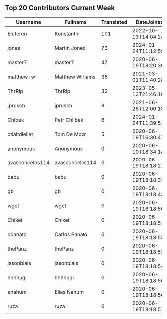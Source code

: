 ## Top 20 Contributors Current Week ##
|Username|Fullname|Translated|DateJoined|Language|
|--------|--------|----------|----------|-------|
|Eleferen|Konstantin|101|2022-10-13T14:04:24Z|ru|
|jones|Martin Joneš|73|2024-01-24T11:12:59.|cs|
|master7|master7|47|2020-06-19T18:20:39.|pl|
|matthew-w|Matthew Williams|36|2021-03-01T11:40:28.|en_AU|
|ThrRip|ThrRip|32|2023-05-13T21:46:16.|zh_Hans|
|jprusch|jprusch|8|2021-06-28T12:00:18.|de|
|Chlbek|Petr Chlíbek|6|2024-01-24T11:39:51.|cs|
|ctlaltdieliet|Tom De Moor|5|2020-06-19T16:30:47Z|nl|
|anonymous|Anonymous|0|2020-06-10T18:34:14.||
|avasconcelos114|avasconcelos114|0|2020-06-19T18:18:27Z||
|babu|babu|0|2020-06-19T18:18:37.||
|gb|gb|0|2020-06-19T18:18:43.||
|wget|wget|0|2020-06-19T18:18:50Z||
|Chikei|Chikei|0|2020-06-19T18:18:51Z||
|cpanato|Carlos Panato|0|2020-06-19T18:18:53Z||
|thePanz|thePanz|0|2020-06-19T18:18:53Z||
|jasonblais|jasonblais|0|2020-06-19T18:18:54Z||
|hhhhugi|hhhhugi|0|2020-06-19T18:18:56.||
|enahum|Elias  Nahum|0|2020-06-19T18:18:56Z|es|
|ruza|ruza|0|2020-06-19T18:18:57.||
